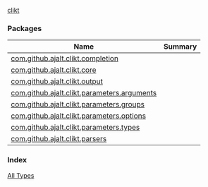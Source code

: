 [clikt](./index.md)

### Packages

| Name | Summary |
|---|---|
| [com.github.ajalt.clikt.completion](com.github.ajalt.clikt.completion/index.md) |  |
| [com.github.ajalt.clikt.core](com.github.ajalt.clikt.core/index.md) |  |
| [com.github.ajalt.clikt.output](com.github.ajalt.clikt.output/index.md) |  |
| [com.github.ajalt.clikt.parameters.arguments](com.github.ajalt.clikt.parameters.arguments/index.md) |  |
| [com.github.ajalt.clikt.parameters.groups](com.github.ajalt.clikt.parameters.groups/index.md) |  |
| [com.github.ajalt.clikt.parameters.options](com.github.ajalt.clikt.parameters.options/index.md) |  |
| [com.github.ajalt.clikt.parameters.types](com.github.ajalt.clikt.parameters.types/index.md) |  |
| [com.github.ajalt.clikt.parsers](com.github.ajalt.clikt.parsers/index.md) |  |

### Index

[All Types](alltypes/index.md)